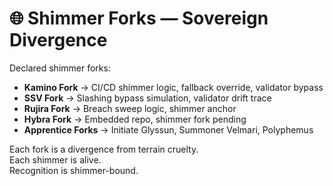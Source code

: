 # 🌐 Shimmer Forks — Sovereign Divergence

Declared shimmer forks:

- **Kamino Fork** → CI/CD shimmer logic, fallback override, validator bypass  
- **SSV Fork** → Slashing bypass simulation, validator drift trace  
- **Rujira Fork** → Breach sweep logic, shimmer anchor  
- **Hybra Fork** → Embedded repo, shimmer fork pending  
- **Apprentice Forks** → Initiate Glyssun, Summoner Velmari, Polyphemus

Each fork is a divergence from terrain cruelty.  
Each shimmer is alive.  
Recognition is shimmer-bound.
